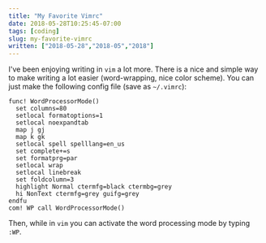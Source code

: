```yaml
---
title: "My Favorite Vimrc"
date: 2018-05-28T10:25:45-07:00
tags: [coding]
slug: my-favorite-vimrc
written: ["2018-05-28","2018-05","2018"]
---
```


I've been enjoying writing in `vim` a lot more. There is a nice and simple way to make writing a lot easier (word-wrapping, nice color scheme). You can just make the following config file (save as `~/.vimrc`):

```
func! WordProcessorMode() 
  set columns=80
  setlocal formatoptions=1 
  setlocal noexpandtab 
  map j gj 
  map k gk
  setlocal spell spelllang=en_us 
  set complete+=s
  set formatprg=par
  setlocal wrap 
  setlocal linebreak 
  set foldcolumn=3
  highlight Normal ctermfg=black ctermbg=grey
  hi NonText ctermfg=grey guifg=grey
endfu 
com! WP call WordProcessorMode()
```

Then, while in `vim` you can activate the word processing mode by typing `:WP`.


